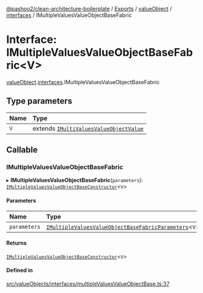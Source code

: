 [@pashoo2/clean-architecture-boilerplate](../README.md) / [Exports](../modules.md) / [valueObject](../modules/valueobject.md) / [interfaces](../modules/valueobject.interfaces.md) / IMultipleValuesValueObjectBaseFabric

# Interface: IMultipleValuesValueObjectBaseFabric<V\>

[valueObject](../modules/valueobject.md).[interfaces](../modules/valueobject.interfaces.md).IMultipleValuesValueObjectBaseFabric

## Type parameters

| Name | Type |
| :------ | :------ |
| `V` | extends [`IMultiValuesValueObjectValue`](valueobject.interfaces.imultivaluesvalueobjectvalue.md) |

## Callable

### IMultipleValuesValueObjectBaseFabric

▸ **IMultipleValuesValueObjectBaseFabric**(`parameters`): [`IMultipleValuesValueObjectBaseConstructor`](valueobject.interfaces.imultiplevaluesvalueobjectbaseconstructor.md)<`V`\>

#### Parameters

| Name | Type |
| :------ | :------ |
| `parameters` | [`IMultipleValuesValueObjectBaseFabricParameters`](valueobject.interfaces.imultiplevaluesvalueobjectbasefabricparameters.md)<`V`\> |

#### Returns

[`IMultipleValuesValueObjectBaseConstructor`](valueobject.interfaces.imultiplevaluesvalueobjectbaseconstructor.md)<`V`\>

#### Defined in

[src/valueObjects/interfaces/multipleValuesValueObjectBase.ts:37](https://github.com/pashoo2/clean-architecture-boilerplate/blob/4202db5/src/valueObjects/interfaces/multipleValuesValueObjectBase.ts#L37)
